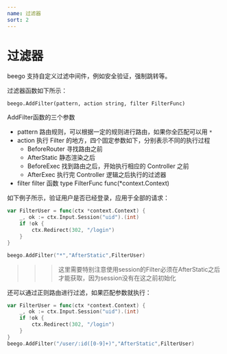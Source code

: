 ```yaml
---
name: 过滤器
sort: 2
---
```


# 过滤器

beego 支持自定义过滤中间件，例如安全验证，强制跳转等。

过滤器函数如下所示：

	beego.AddFilter(pattern, action string, filter FilterFunc)

AddFilter函数的三个参数

- pattern 路由规则，可以根据一定的规则进行路由，如果你全匹配可以用 `*`
- action 执行 Filter 的地方，四个固定参数如下，分别表示不同的执行过程
	- BeforeRouter 寻找路由之前
	- AfterStatic 静态渲染之后
	- BeforeExec 找到路由之后，开始执行相应的 Controller 之前
	- AfterExec 执行完 Controller 逻辑之后执行的过滤器
- filter filter 函数 type FilterFunc func(*context.Context)

如下例子所示，验证用户是否已经登录，应用于全部的请求：

```go
var FilterUser = func(ctx *context.Context) {
    _, ok := ctx.Input.Session("uid").(int)
    if !ok {
        ctx.Redirect(302, "/login")
    }
}

beego.AddFilter("*","AfterStatic",FilterUser)
```

>>>这里需要特别注意使用session的Filter必须在AfterStatic之后才能获取，因为session没有在这之前初始化

还可以通过正则路由进行过滤，如果匹配参数就执行：

```go
var FilterUser = func(ctx *context.Context) {
    _, ok := ctx.Input.Session("uid").(int)
    if !ok {
        ctx.Redirect(302, "/login")
    }
}
beego.AddFilter("/user/:id([0-9]+)","AfterStatic",FilterUser)
```